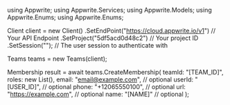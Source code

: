 using Appwrite;
using Appwrite.Services;
using Appwrite.Models;
using Appwrite.Enums;
using Appwrite.Enums;

Client client = new Client()
    .SetEndPoint("https://cloud.appwrite.io/v1") // Your API Endpoint
    .SetProject("5df5acd0d48c2") // Your project ID
    .SetSession(""); // The user session to authenticate with

Teams teams = new Teams(client);

Membership result = await teams.CreateMembership(
    teamId: "[TEAM_ID]",
    roles: new List<string>(),
    email: "email@example.com", // optional
    userId: "[USER_ID]", // optional
    phone: "+12065550100", // optional
    url: "https://example.com", // optional
    name: "[NAME]" // optional
);
